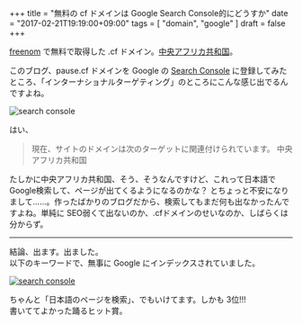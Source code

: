 +++
title = "無料の cf ドメインは Google Search Console的にどうすか"
date = "2017-02-21T19:19:00+09:00"
tags = [ "domain", "google" ]
draft = false
+++

[freenom](http://www.freenom.com/) で無料で取得した .cf ドメイン。[中央アフリカ共和国](http://www.dot.cf/)。

このブログ、pause.cf ドメインを Google の [Search Console](https://www.google.com/webmasters/tools/home?hl=ja) に登録してみたところ、「インターナショナルターゲティング」のところにこんな感じ出でるんですよね。

![search console](/media/search-console-cf-domain-01.png)

はい、

> 現在、サイトのドメインは次のターゲットに関連付けられています。 中央アフリカ共和国

たしかに中央アフリカ共和国、そう、そうなんですけど、これって日本語で Google検索して、ページが出てくるようになるのかな？ とちょっと不安になりまして……。作ったばかりのブログだから、検索してもまだ何も出なかったんですよね。単純に SEO弱くて出ないのか、.cfドメインのせいなのか、しばらくは分からず。

---

結論、出ます。出ました。  
以下のキーワードで、無事に Google にインデックスされていました。

[![search console](/media/search-console-cf-domain-02.png)](https://www.google.co.jp/search?q=踊るヒット賞+2016&lr=lang_ja)

ちゃんと「日本語のページを検索」、でもいけてます。しかも 3位!!!  
書いててよかった踊るヒット賞。
